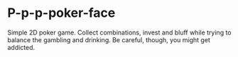 # P-p-p-poker-face
Simple 2D poker game. Collect combinations, invest and bluff while trying to balance the gambling and drinking. Be careful, though, you might get addicted.
